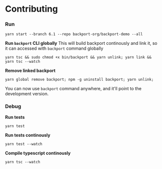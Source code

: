 # Contributing

### Run

```
yarn start --branch 6.1 --repo backport-org/backport-demo --all
```

**Run `backport` CLI globally**
This will build backport continously and link it, so it can accessed with `backport` command globally

```
yarn tsc && sudo chmod +x bin/backport && yarn unlink; yarn link && yarn tsc --watch
```

**Remove linked backport**

```
yarn global remove backport; npm -g uninstall backport; yarn unlink;
```

You can now use `backport` command anywhere, and it'll point to the development version.

### Debug

**Run tests**

```
yarn test
```

**Run tests continously**

```
yarn test --watch
```

**Compile typescript continously**

```
yarn tsc --watch
```
